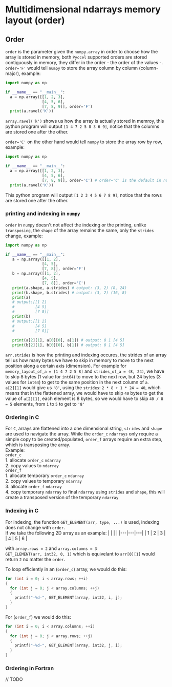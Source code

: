 # Multidimensional ndarrays memory layout (order)

## Order  

`order` is the parameter given the `numpy.array` in order to choose how the array is stored in memory, both  `Pyccel` supported orders are stored contiguously in memory, they differ in the order - the order of the values -.
`order='F'` would tell `numpy` to store the array column by column (column-major), example:
```python
import numpy as np

if __name__ == "__main__":
  a = np.array([[1, 2, 3],
                [4, 5, 6],
                [7, 8, 9]], order='F')
  print(a.ravel('K'))
```
`array.ravel('k')` shows us how the array is actually stored in memroy, this python program will output `[1 4 7 2 5 8 3 6 9]`, notice that the columns are stored one after the other.  

`order='C'` on the other hand would tell `numpy` to store the array row by row, example:
```python
import numpy as np

if __name__ == "__main__":
  a = np.array([[1, 2, 3],
                [4, 5, 6],
                [7, 8, 9]], order='C') # order='C' is the default in numpy.array
  print(a.ravel('K'))
 ```
This python program will output `[1 2 3 4 5 6 7 8 9]`, notice that the rows are stored one after the other.

### printing and indexing in `numpy`

`order` in `numpy` doesn't not affect the indexing or the printing, unlike `transposing`, the `shape` of the array remains the same, only the `strides` change, example:
```python
import numpy as np

if __name__ == "__main__":
   a = np.array([[1, 2],
                [4, 5],
                [7, 8]], order='F')
   b = np.array([[1, 2],
                [4, 5],
                [7, 8]], order='C')
   print(a.shape, a.strides) # output: (3, 2) (8, 24)
   print(b.shape, b.strides) # output: (3, 2) (16, 8)
   print(a)
   # output:[[1 2]
   #         [4 5]
   #         [7 8]] 
   print(b)
   # output:[[1 2]
   #         [4 5]
   #         [7 8]]
   
   print(a[2][1], a[0][0], a[1]) # output: 8 1 [4 5]
   print(b[2][1], b[0][0], b[1]) # output: 8 1 [4 5]
```
`arr.strides` is how the printing and indexing occures, the strides of an array tell us how many bytes we have to skip in memory to move to the next position along a certain axis (dimension). For example for `memory_layout_of_a = [1 4 7 2 5 8]` and `strides_of_a = (8, 24)`, we have to skip 8 bytes (1 value for `int64`) to move to the next row, but 24 bytes (3 values for `int64`) to get to the same position in the next column of `a`.  
`a[2][1]` would give us `'8'`, using the `strides`: `2 * 8 + 1 * 24 = 40`, which means that in the flattened array, we would have to skip `40` bytes to get the value of `a[2][1]`, each element is 8 bytes, so we would have to skip `40 / 8 = 5` elements, from `1` to `5` to get to `'8'`


### Ordering in C
For `C`, arrays are flattened into a one dimensional string, `strides` and `shape` are used to navigate the array.
While the `order_c` `ndarrays` only require a simple copy to be created/populated, `order_f` arrays require an extra step, which is transposing the array.  
Example:  
  `order_c`  
    1.  allocate `order_c` `ndarray`  
    2.  copy values to `ndarray`  
  `order_f`  
    1. allocate temporary `order_c` `ndarray`  
    2. copy values to temporary `ndarray`  
    3. allocate `order_f` `ndarray`  
    4. copy temporary `ndarray` to final `ndarray` using `strides` and `shape`, this will create a transposed version of the temporary `ndarray`

### Indexing in C

For indexing, the function `GET_ELEMENT(arr, type, ...)` is used, indexing does not change with `order`.  
If we take the following 2D array as an example:
|   |   |   |
|---|---|---|
| 1 | 2 | 3 |
| 4 | 5 | 6 |

with `array.rows = 2` and `array.columns = 3`  
`GET_ELEMENT(arr, int32, 0, 1)` which is equivelant to `arr[0][1]` would return `2` no matter the `order`.  

To loop efficiently in an (`order_c`) array, we would do this:
```c
for (int i = 0; i < array.rows; ++i)
{
  for (int j = 0; j < array.columns; ++j)
  {
    printf("-%d-", GET_ELEMENT(array, int32, i, j);
  }
}
```

For (`order_f`) we would do this:

```c
for (int i = 0; i < array.columns; ++i)
{
  for (int j = 0; j < array.rows; ++j)
  {
    printf("-%d-", GET_ELEMENT(array, int32, j, i);
  }
}
```

### Ordering in Fortran
// TODO

